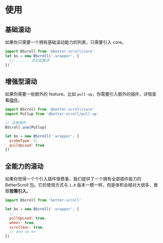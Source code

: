 # 使用

## 基础滚动

如果你只需要一个拥有基础滚动能力的列表，只需要引入 core。

```js
import BScroll from '@better-scroll/core'
let bs = new BScroll('.wrapper', {
  // ...... 详见配置项
})
```

## 增强型滚动

如果你需要一些额外的 feature。比如 `pull-up`，你需要引入额外的插件，详情查看[插件](/zh-CN/plugins)。

```js
import BScroll from '@better-scroll/core'
import Pullup from '@better-scroll/pull-up'

// 注册插件
BScroll.use(Pullup)

let bs = new BScroll('.wrapper', {
  probeType: 3,
  pullUpLoad: true
})
```

## 全能力的滚动

如果你觉得一个个引入插件很费事，我们提供了一个拥有全部插件能力的 BetterScroll 包。它的使用方式与 `1.0` 版本一模一样，但是体积会相对大很多，推荐**按需引入**。

```js
import BScroll from 'better-scroll'

let bs = new BScroll('.wrapper', {
  // ...
  pullUpLoad: true,
  wheel: true,
  scrollbar: true,
  // and so on
})
```
